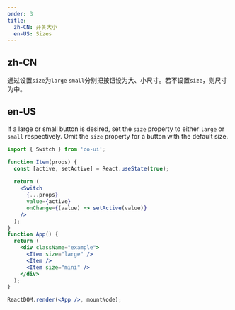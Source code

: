 ```yaml
---
order: 3
title:
  zh-CN: 开关大小
  en-US: Sizes
---
```


## zh-CN

通过设置`size`为`large` `small`分别把按钮设为大、小尺寸。若不设置`size`，则尺寸为中。

## en-US

If a large or small button is desired, set the `size` property to either `large` or `small` respectively. Omit the `size` property for a button with the default size.

```jsx
import { Switch } from 'co-ui';

function Item(props) {
  const [active, setActive] = React.useState(true);
  
  return (
    <Switch 
      {...props}
      value={active}
      onChange={(value) => setActive(value)}
    />
  );
}
function App() {
  return (
    <div className="example">
      <Item size="large" />
      <Item />
      <Item size="mini" />
    </div>
  );
}

ReactDOM.render(<App />, mountNode);
```
